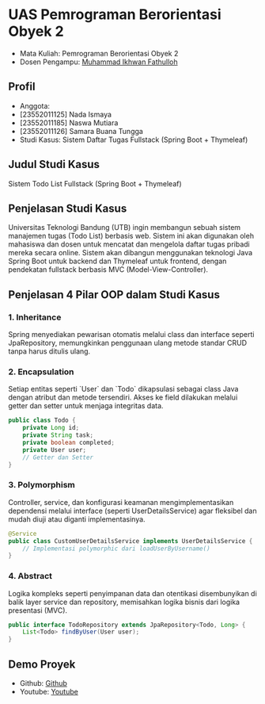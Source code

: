 # UAS Pemrograman Berorientasi Obyek 2
<ul>
  <li>Mata Kuliah: Pemrograman Berorientasi Obyek 2</li>
  <li>Dosen Pengampu: <a href="https://github.com/Muhammad-Ikhwan-Fathulloh">Muhammad Ikhwan Fathulloh</a></li>
</ul>

## Profil
<ul>
  <li>Anggota:</li>
  <li>[23552011125] Nada Ismaya</li>
  <li>[23552011185] Naswa Mutiara</li>
  <li>[23552011126] Samara Buana Tungga</li></li>
  <li>Studi Kasus: Sistem Daftar Tugas Fullstack (Spring Boot + Thymeleaf)</li>
</ul>

## Judul Studi Kasus
<p>Sistem Todo List Fullstack (Spring Boot + Thymeleaf)</p>

## Penjelasan Studi Kasus
<p>Universitas Teknologi Bandung (UTB) ingin membangun sebuah sistem manajemen tugas (Todo List)
berbasis web. Sistem ini akan digunakan oleh mahasiswa dan dosen untuk mencatat dan mengelola daftar
tugas pribadi mereka secara online.
Sistem akan dibangun menggunakan teknologi Java Spring Boot untuk backend dan Thymeleaf untuk
frontend, dengan pendekatan fullstack berbasis MVC (Model-View-Controller).</p>

## Penjelasan 4 Pilar OOP dalam Studi Kasus

### 1. Inheritance
<p>Spring menyediakan pewarisan otomatis melalui class dan interface seperti JpaRepository, memungkinkan penggunaan ulang metode standar CRUD tanpa harus ditulis ulang.</p>

### 2. Encapsulation
<p>
Setiap entitas seperti `User` dan `Todo` dikapsulasi sebagai class Java dengan atribut dan metode tersendiri. Akses ke field dilakukan melalui getter dan setter untuk menjaga integritas data.

```java
public class Todo {
    private Long id;
    private String task;
    private boolean completed;
    private User user;
    // Getter dan Setter
}
```
</p>

### 3. Polymorphism
<p>
Controller, service, dan konfigurasi keamanan mengimplementasikan dependensi melalui interface (seperti UserDetailsService) agar fleksibel dan mudah diuji atau diganti implementasinya.

```java
@Service
public class CustomUserDetailsService implements UserDetailsService {
    // Implementasi polymorphic dari loadUserByUsername()
}
```
</p>

### 4. Abstract
<p>
Logika kompleks seperti penyimpanan data dan otentikasi disembunyikan di balik layer service dan repository, memisahkan logika bisnis dari logika presentasi (MVC).

```java
public interface TodoRepository extends JpaRepository<Todo, Long> {
    List<Todo> findByUser(User user);
}
```
</p>

## Demo Proyek
<ul>
  <li>Github: <a href="https://github.com/SamaraBuanaTungga/DaftarTugas.git">Github</a></li>
  <li>Youtube: <a href="https://youtu.be/51G8Th5MCvU">Youtube</a></li>
</ul>
